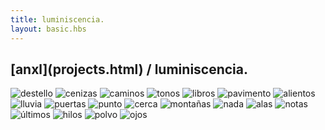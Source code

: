 ```yaml
---
title: luminiscencia.
layout: basic.hbs
---
```


<section class="luminiscencia">

<h1>[anxl](projects.html) / luminiscencia.</h1>

![destello](../media/luminiscencia/51destello.png)
![cenizas](../media/luminiscencia/50cenizas.png)
![caminos](../media/luminiscencia/46caminos.png)
![tonos](../media/luminiscencia/45tonos.png)
![libros](../media/luminiscencia/44libros.png)
![pavimento](../media/luminiscencia/42pavimento.png)
![alientos](../media/luminiscencia/41alientos.png)
![lluvia](../media/luminiscencia/40lluvia.png)
![puertas](../media/luminiscencia/39puertas.png)
![punto](../media/luminiscencia/35punto.png)
![cerca](../media/luminiscencia/34cerca.png)
![montañas](../media/luminiscencia/33montanas.png)
![nada](../media/luminiscencia/31nada.png)
![alas](../media/luminiscencia/28sin-alas.png)
![notas](../media/luminiscencia/26notas.png)
![últimos](../media/luminiscencia/25ultimos.png)
![hilos](../media/luminiscencia/21hilos.png)
![polvo](../media/luminiscencia/17polvo.png)
![ojos](../media/luminiscencia/14ojos.png)

</section>
